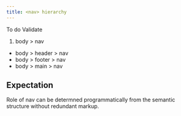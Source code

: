 ```yaml
---
title: <nav> hierarchy
---
```

To do
Validate 
1. body > nav
* body > header > nav
* body > footer > nav
* body > main > nav

## Expectation
Role of nav can be determned programmatically from the semantic structure without redundant markup.




